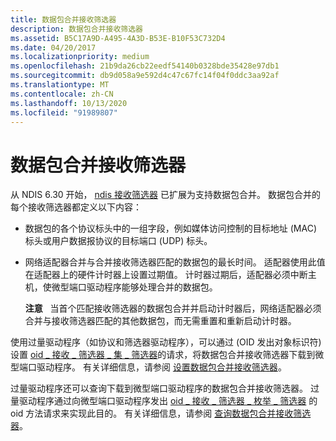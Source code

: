```yaml
---
title: 数据包合并接收筛选器
description: 数据包合并接收筛选器
ms.assetid: B5C17A9D-A495-4A3D-B53E-B10F53C732D4
ms.date: 04/20/2017
ms.localizationpriority: medium
ms.openlocfilehash: 21b9da26cb22eedf54140b0328bde35428e97db1
ms.sourcegitcommit: db9d058a9e592d4c47c67fc14f04f0ddc3aa92af
ms.translationtype: MT
ms.contentlocale: zh-CN
ms.lasthandoff: 10/13/2020
ms.locfileid: "91989807"
---
```

#  <a name="packet-coalescing-receive-filters"></a>数据包合并接收筛选器


从 NDIS 6.30 开始， [ndis 接收筛选器](/windows-hardware/drivers/ddi/_netvista/) 已扩展为支持数据包合并。 数据包合并的每个接收筛选器都定义以下内容：

-   数据包的各个协议标头中的一组字段，例如媒体访问控制的目标地址 (MAC) 标头或用户数据报协议的目标端口 (UDP) 标头。

-   网络适配器合并与合并接收筛选器匹配的数据包的最长时间。 适配器使用此值在适配器上的硬件计时器上设置过期值。 计时器过期后，适配器必须中断主机，使微型端口驱动程序能够处理合并的数据包。

    **注意**   当首个匹配接收筛选器的数据包合并并启动计时器后，网络适配器必须合并与接收筛选器匹配的其他数据包，而无需重置和重新启动计时器。

     

使用过量驱动程序（如协议和筛选器驱动程序），可以通过 (OID 发出对象标识符) 设置 [oid \_ 接收 \_ 筛选器 \_ 集 \_ 筛选器](./oid-receive-filter-set-filter.md)的请求，将数据包合并接收筛选器下载到微型端口驱动程序。 有关详细信息，请参阅 [设置数据包合并接收筛选器](specifying-a-packet-coalescing-receive-filter.md)。

过量驱动程序还可以查询下载到微型端口驱动程序的数据包合并接收筛选器。 过量驱动程序通过向微型端口驱动程序发出 [oid \_ 接收 \_ 筛选器 \_ 枚举 \_ 筛选器](./oid-receive-filter-enum-filters.md) 的 oid 方法请求来实现此目的。 有关详细信息，请参阅 [查询数据包合并接收筛选器](querying-packet-coalescing-receive-filters.md)。

 

